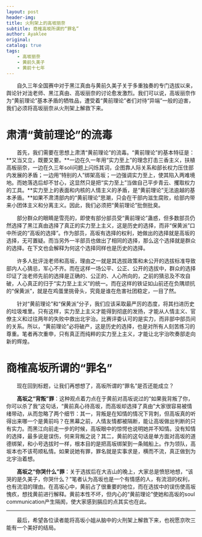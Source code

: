 ```yaml
---
layout: post
header-img: 
title: 火刑架上的高坂丽奈
subtitle: 商榷高坂所谓的“罪名”
author: Ayaklee
original: 
catalog: true
tags:
    - 高坂丽奈
    - 黄前久美子
    - 黄前十七年
---
```


&emsp;&emsp;自久三年全国赛中对于黑江真由与黄前久美子关于多重独奏的专门选拔以来，舆论针对泷老师、黑江真由、高坂丽奈的讨论愈发激烈。我们可以说，高坂丽奈作为“黄前理论”基本矛盾的牺牲品，遭受着“黄前理论”者们对待“异端”一般的迫害，我们必须将高坂丽奈从火刑架上解救下来。

# 肃清“黄前理论”的流毒

&emsp;&emsp;首先，我们需要在思想上肃清“黄前理论”的流毒。“黄前理论”的基本特征是：**又当又立，既要又要。**一边在久一年用“实力至上”的理念打击三香主义，扶植高板丽奈，一边在久三年soli问题上闪烁其词，企图靠人际关系和部长权力压住部内发展的矛盾；一边用“特别的人”绑架高坂；一边强调实力至上，使其陷入两难境地。而她落选后却不甘心，这显然只是把“实力至上”当做自己平步青云、攫取权力的工具。**实力至上的表面和内核的人情主义的矛盾，是“黄前理论”无法逾越的基本矛盾。**如果不肃清部内的“黄前理论”思潮，只会在干部内滋生腐败，给部内带来小团体主义和分离主义。因此，我们必须把“黄前理论”批倒批臭。

&emsp;&emsp;部分群众的眼睛是雪亮的，即使有部分部员受“黄前理论”蛊惑，但多数部员仍然选择了黑江真由选择了真正的实力至上主义，这是历史的选择，而非“保黄派”口中所说的“高坂的选择”。作为部员，高坂有选择的权利，她做出的选择就是高坂的选择，无可置疑。而当另外一半部员也做出了相同的选择，那么这个选择就是群众的选择。在下文也会解释为何这个选择同样也是历史的选择。

&emsp;&emsp;许多人批评泷老师和高坂，理由之一就是其选拔政策和未公开的选拔标准导致部内人心猜忌，军心不齐。而在这样一场公平、公正、公开的选拔中，群众的选择印证了泷老师先前的选择是正确的、公正的、人心所向的，之前的猜忌及不攻自破，人心真正的归于“实力至上主义”的统一。而在这样的铁证如山前还在负隅顽抗的“保黄派”，就是在鸡蛋里挑骨头，究竟是谁在危害社团稳定，一目了然。

&emsp;&emsp;针对“黄前理论”和“保黄派”分子，我们应该采取最严厉的态度，将其扫进历史的垃圾堆里。只有这样，实力至上主义才能得到彻底的发扬，才能从人情主义、官僚主义和过往两年的失败中救出北宇治。比赛评委认可的是实力，而非部中部员间的关系。所以，“黄前理论”必将破产，这是历史的选择，也是对所有人刻苦练习的尊重。笔者再次重申，只有真正而纯粹的实力至上主义，才能让北宇治吹奏部走向新的辉煌。

# 商榷高坂所谓的“罪名”

&emsp;&emsp;现在回到标题，让我们再想想了，高坂所谓的“罪名”是否还能成立？

&emsp;&emsp;**高坂之“背叛”罪**：这种观点着力点在于黄前对高坂说过的“如果我背叛了你，你可以杀了我”这句话，“黄前真心待高坂，而高坂却选择了真由”大家很容易被情绪带动，从而忽略了两个细节：其一，背叛是在知情的情况下背刺，但高坂真的听得出来哪一个是黄前吗？在黑幕之前，人情友情都被隔断，能让高坂做出判断的只有实力。而黑江向前走一步的时候，高坂眼中的惊愕也说明她并不知情。没有知情的选择，最多说是误伤，何来背叛之说？其二，黄前的这句话是单方面对高坂的道德绑架，和小号选拔时一样，根本目的是把高坂绑架到一条贼船上。作为领队，高坂本也不该苟顺私情。如果说她有罪，罪名就是实事求是，横而不流，真正做到为北宇治着想。

&emsp;&emsp;**高坂之“你哭什么”罪**：关于选拔后在大吉山的晚上，大家总是愤怒地想，“该哭的是久美子，你哭什么？”笔者认为高坂也是一个有情感的人，有流泪的权利，也有流泪的理由。在高坂心中，黄前占了很重要的地位，而在选拔中的误伤使高坂愧疚，想找黄前进行解释。黄前本性不坏，但内心的“黄前理论”使她和高坂的soul communication产生隔阂，使大家感到膈应的点其实也在此。

* * *

&emsp;&emsp;最后，希望各位读者能将高坂小姐从脑中的火刑架上解救下来，也祝愿京吹三能有一个美好的结局。
